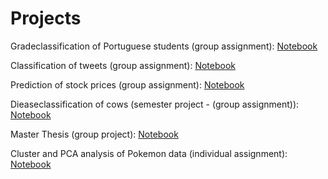 # Projects
Gradeclassification of Portuguese students (group assignment):
[Notebook](https://CathrineO.github.io/Projects/M1)

Classification of tweets (group assignment): 
[Notebook](https://CathrineO.github.io/Projects/M2)

Prediction of stock prices (group assignment): 
[Notebook](https://CathrineO.github.io/Projects/M3)

Dieaseclassification of cows (semester project - (group assignment)): 
[Notebook](https://CathrineO.github.io/Projects/Semesterproject)

Master Thesis (group project):
[Notebook](https://CathrineO.github.io/Projects/Master_Thesis)

Cluster and PCA analysis of Pokemon data (individual assignment):
[Notebook](https://CathrineO.github.io/Projects/AnalysisPokemanData)
